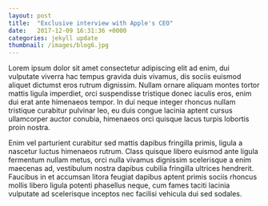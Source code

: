 ```yaml
---
layout: post
title:  "Exclusive interview with Apple's CEO"
date:   2017-12-09 16:31:36 +0000
categories: jekyll update
thumbnail: /images/blog6.jpg
---
```


Lorem ipsum dolor sit amet consectetur adipiscing elit ad enim, dui vulputate viverra hac tempus gravida duis vivamus, dis sociis euismod aliquet dictumst eros rutrum dignissim. Nullam ornare aliquam montes tortor mattis ligula imperdiet, orci suspendisse tristique donec iaculis eros, enim dui erat ante himenaeos tempor. In dui neque integer rhoncus nullam tristique curabitur pulvinar leo, eu duis congue lacinia aptent cursus ullamcorper auctor conubia, himenaeos orci quisque lacus turpis lobortis proin nostra.

Enim vel parturient curabitur sed mattis dapibus fringilla primis, ligula a nascetur luctus himenaeos rutrum. Class quisque libero euismod ante ligula fermentum nullam metus, orci nulla vivamus dignissim scelerisque a enim maecenas ad, vestibulum nostra dapibus cubilia fringilla ultrices hendrerit. Faucibus in et accumsan litora feugiat dapibus aptent primis sociis rhoncus mollis libero ligula potenti phasellus neque, cum fames taciti lacinia vulputate ad scelerisque inceptos nec facilisi vehicula dui sed sodales.